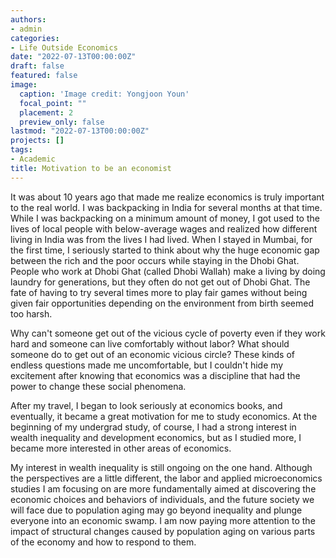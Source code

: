 ```yaml
---
authors:
- admin
categories:
- Life Outside Economics
date: "2022-07-13T00:00:00Z"
draft: false
featured: false
image:
  caption: 'Image credit: Yongjoon Youn'
  focal_point: ""
  placement: 2
  preview_only: false
lastmod: "2022-07-13T00:00:00Z"
projects: []
tags:
- Academic
title: Motivation to be an economist
---
```


It was about 10 years ago that made me realize economics is truly important to the real world. I was backpacking in India for several months at that time. While I was backpacking on a minimum amount of money, I got used to the lives of local people with below-average wages and realized how different living in India was from the lives I had lived. When I stayed in Mumbai, for the first time, I seriously started to think about why the huge economic gap between the rich and the poor occurs while staying in the Dhobi Ghat. People who work at Dhobi Ghat (called Dhobi Wallah) make a living by doing laundry for generations, but they often do not get out of Dhobi Ghat. The fate of having to try several times more to play fair games without being given fair opportunities depending on the environment from birth seemed too harsh.

Why can't someone get out of the vicious cycle of poverty even if they work hard and someone can live comfortably without labor? What should someone do to get out of an economic vicious circle? These kinds of endless questions made me uncomfortable, but I couldn't hide my excitement after knowing that economics was a discipline that had the power to change these social phenomena.

After my travel, I began to look seriously at economics books, and eventually, it became a great motivation for me to study economics. At the beginning of my undergrad study, of course, I had a strong interest in wealth inequality and development economics, but as I studied more, I became more interested in other areas of economics. 

My interest in wealth inequality is still ongoing on the one hand. Although the perspectives are a little different, the labor and applied microeconomics studies I am focusing on are more fundamentally aimed at discovering the economic choices and behaviors of individuals, and the future society we will face due to population aging may go beyond inequality and plunge everyone into an economic swamp. I am now paying more attention to the impact of structural changes caused by population aging on various parts of the economy and how to respond to them.

